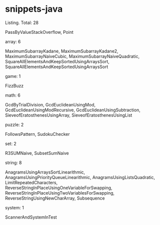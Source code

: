 snippets-java
=============

Listing. Total: 28


PassByValueStackOverflow, Point


array: 6

MaximumSubarrayKadane, MaximumSubarrayKadane2, MaximumSubarrayNaiveCubic, MaximumSubarrayNaiveQuadratic, 
SquareAllElementsAndKeepSortedUsingArraysSort, SquareAllElementsAndKeepSortedUsingArraysSort


game: 1

FizzBuzz


math: 6

GcdByTrialDivision, GcdEuclideanUsingMod, GcdEuclideanUsingModRecursive, GcdEuclideanUsingSubtraction, 
SieveofEratosthenesUsingArray, SieveofEratosthenesUsingList


puzzle: 2

FollowsPattern, SudokuChecker


set: 2

R3SUMNaive, SubsetSumNaive


string: 8

AnagramsUsingArraysSortLinearithmic, AnagramsUsingPriorityQueueLinearithmic, AnagramsUsingListsQuadratic, LimitRepeatedCharacters, 
ReverseStringInPlaceUsingOneVariableForSwapping, ReverseStringInPlaceUsingTwoVariablesForSwapping, 
ReverseStringUsingNewCharArray, Subsequence


system: 1

ScannerAndSystemInTest




